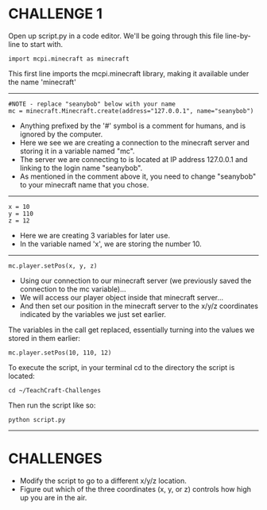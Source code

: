 # CHALLENGE 1

Open up script.py in a code editor. We'll be going through this file line-by-line to start with.

```
import mcpi.minecraft as minecraft
```
This first line imports the mcpi.minecraft library, making it available under the name 'minecraft'

-----------------

```
#NOTE - replace "seanybob" below with your name
mc = minecraft.Minecraft.create(address="127.0.0.1", name="seanybob")
```

- Anything prefixed by the '#' symbol is a comment for humans, and is ignored by the computer.
- Here we see we are creating a connection to the minecraft server and storing it in a variable named "mc".
- The server we are connecting to is located at IP address 127.0.0.1 and linking to the login name "seanybob".
- As mentioned in the comment above it, you need to change "seanybob" to your minecraft name that you chose.

-----------------

```
x = 10
y = 110
z = 12
```

- Here we are creating 3 variables for later use.
- In the variable named 'x', we are storing the number 10.

-----------------

```
mc.player.setPos(x, y, z)
```

- Using our connection to our minecraft server (we previously saved the connection to the mc variable)...
- We will access our player object inside that minecraft server...
- And then set our position in the minecraft server to the x/y/z coordinates indicated by the variables we just set earlier.

The variables in the call get replaced, essentially turning into the values we stored in them earlier:
```
mc.player.setPos(10, 110, 12)
```

To execute the script, in your terminal cd to the directory the script is located:
```
cd ~/TeachCraft-Challenges
```

Then run the script like so:
```
python script.py
```

----------------------

# CHALLENGES

- Modify the script to go to a different x/y/z location.
- Figure out which of the three coordinates (x, y, or z) controls how high up you are in the air.
